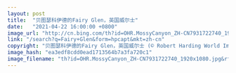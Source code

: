 ```yaml
---
layout: post
title:  "贝图瑟科伊德的Fairy Glen，英国威尔士"
date:   "2021-04-22 16:00:00 +0800"
image_url: "http://cn.bing.com/th?id=OHR.MossyCanyon_ZH-CN7931722740_1920x1080.jpg&rf=LaDigue_1920x1080.jpg&pid=hp"
link: "/search?q=Fairy+Glen&form=hpcapt&mkt=zh-cn"
copyright: "贝图瑟科伊德的Fairy Glen，英国威尔士 (© Robert Harding World Imagery/Offset by Shutterstock)"
image_hash: "ea3edf8cdd0ead1713564b7a3fa720c1"
image_filename: "th?id=OHR.MossyCanyon_ZH-CN7931722740_1920x1080.jpg&rf=LaDigue_1920x1080.jpg&pid=hp"
---
```

